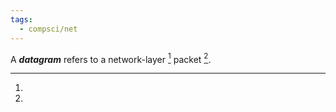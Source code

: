 ```yaml
---
tags:
  - compsci/net
---
```

A ***datagram*** refers to a network-layer [^1] packet [^2].

[^1]:
[^2]: